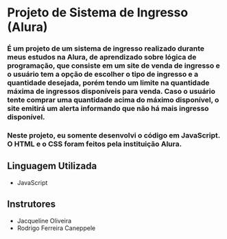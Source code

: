 # Projeto de Sistema de Ingresso (Alura)

### É um projeto de um sistema de ingresso realizado durante meus estudos na Alura, de aprendizado sobre lógica de programação, que consiste em um site de venda de ingresso e o usuário tem a opção de escolher o tipo de ingresso e a quantidade desejada, porém tendo um limite na quantidade máxima de ingressos disponíveis para venda. Caso o usuário tente comprar uma quantidade acima do máximo disponível, o site emitirá um alerta informando que não há mais ingresso disponível.

### Neste projeto, eu somente desenvolvi o código em JavaScript. O HTML e o CSS foram feitos pela instituição Alura.

## Linguagem Utilizada

- JavaScript

## Instrutores

- Jacqueline Oliveira
- Rodrigo Ferreira Caneppele
